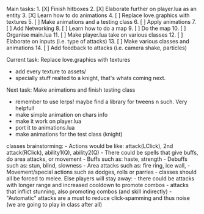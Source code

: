 Main tasks:
    1. [X] Finish hitboxes
    2. [X] Elaborate further on player.lua as an entity
    3. [X] Learn how to do animations
    4. [ ] Replace love.graphics with textures
    5. [ ] Make animations and a testing class
    6. [ ] Apply animations
    7. [ ] Add Networking
    8. [ ] Learn how to do a map
    9. [ ] Do the map
    10. [ ] Organise main.lua
    11. [ ] Make player.lua take on various classes
    12. [ ] Elaborate on inputs (i.e. type of attacks)
    13. [ ] Make various classes and animations
    14. [ ] Add feedback to attacks (i.e. camera shake, particles)

Current task: Replace love.graphics with textures
  - add every texture to assets/
  - specially stuff realted to a knight, that's whats coming next.

Next task: Make animations and finish testing class
  - remember to use lerps! maybe find a library for tweens n such. Very helpful!
  - make simple animation on chars info
  - make it work on player.lua
  - port it to animations.lua 
  - make animations for the test class (knight)


classes brainstorming:
    - Actions would be like: attack(LClick), 2nd attack(RClick), ability1(Q), ability2(Q)
    - There could be spells that give buffs, do area attacks, or movement
      - Buffs such as: haste, strength
      - Debuffs such as: stun, blind, slowness
      - Area attacks such as: fire ring, ice wall, 
    - Movement/special actions such as dodges, rolls or parries
    - classes should all be forced to melee. Else players will stay away:
      - there could be attacks with longer range and increased cooldown to promote combos
      - attacks that inflict stunning, also promoting combos (and skill indirectly)
    - "Automatic" attacks are a must to reduce click-spamming and thus noise (we are going to play in class after all)